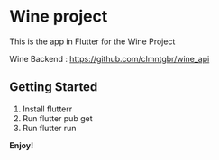 # Wine project

This is the app in Flutter for the Wine Project

Wine Backend : https://github.com/clmntgbr/wine_api

## Getting Started

1. Install flutterr
2. Run flutter pub get
3. Run flutter run

**Enjoy!**
